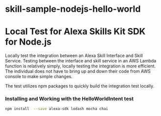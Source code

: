 # skill-sample-nodejs-hello-world

# Local Test for Alexa Skills Kit SDK for Node.js

Locally test the integration between an Alexa Skill Interface and Skill Service.  Testing between the interface and skill service in an AWS Lambda function is relatively simply, locally testing the integration is more efficient.  The individual does not have to bring up and down their code from AWS console to make simple changes.

The test utilizes npm packages to quickly build the integration test locally.

### Installing and Working with the HelloWorldIntent test

````bash
npm install  --save alexa-sdk lodash mocha chai
````
